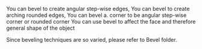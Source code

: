 
You can bevel to create angular step-wise edges, 
You can bevel to create arching rounded edges,
You can bevel a. corner to be angular step-wise corner or rounded corner
You can use bevel to affect the face and therefore general shape of the object

Since beveling techniques are so varied, please refer to Bevel folder.